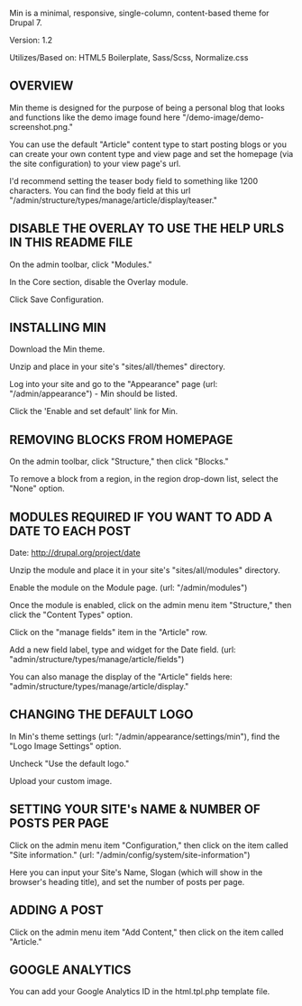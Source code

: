 Min is a minimal, responsive, single-column, content-based theme for Drupal 7.

Version: 1.2

Utilizes/Based on: HTML5 Boilerplate, Sass/Scss, Normalize.css

OVERVIEW
---------------------

Min theme is designed for the purpose of being a personal blog that looks and functions like the demo image found here "/demo-image/demo-screenshot.png."

You can use the default "Article" content type to start posting blogs or you can create your own content type and
view page and set the homepage (via the site configuration) to your view page's url.

I'd recommend setting the teaser body field to something like 1200 characters. You can find the body field
at this url "/admin/structure/types/manage/article/display/teaser."


DISABLE THE OVERLAY TO USE THE HELP URLS IN THIS README FILE
---------------------

On the admin toolbar, click "Modules."

In the Core section, disable the Overlay module.

Click Save Configuration.


INSTALLING MIN
----------------------

Download the Min theme.

Unzip and place in your site's "sites/all/themes" directory.

Log into your site and go to the "Appearance" page (url: "/admin/appearance") -  Min should be listed.

Click the 'Enable and set default' link for Min.


REMOVING BLOCKS FROM HOMEPAGE
----------------------

On the admin toolbar, click "Structure," then click "Blocks."

To remove a block from a region, in the region drop-down list, select the "None" option.


MODULES REQUIRED IF YOU WANT TO ADD A DATE TO EACH POST
----------------------

Date: http://drupal.org/project/date

Unzip the module and place it in your site's "sites/all/modules" directory.

Enable the module on the Module page. (url: "/admin/modules")

Once the module is enabled, click on the admin menu item "Structure," then click the "Content Types" option.

Click on the "manage fields" item in the "Article" row.

Add a new field label, type and widget for the Date field. (url: "admin/structure/types/manage/article/fields")

You can also manage the display of the "Article" fields here: "admin/structure/types/manage/article/display."


CHANGING THE DEFAULT LOGO
----------------------

In Min's theme settings (url: "/admin/appearance/settings/min"), find the "Logo Image Settings" option.

Uncheck "Use the default logo."

Upload your custom image.


SETTING YOUR SITE's NAME & NUMBER OF POSTS PER PAGE
----------------------

Click on the admin menu item "Configuration," then click on the item called "Site information." (url: "/admin/config/system/site-information")

Here you can input your Site's Name, Slogan (which will show in the browser's heading title), and set
the number of posts per page.


ADDING A POST
----------------------

Click on the admin menu item "Add Content," then click on the item called "Article."


GOOGLE ANALYTICS
----------------------

You can add your Google Analytics ID in the html.tpl.php template file.
